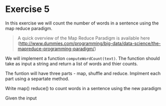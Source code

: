 # Exercise 5

In this exercise we will count the number of words in a sentence using the map reduce paradigm.

> A quick overview of the Map Reduce Paradigm is available here (http://www.dummies.com/programming/big-data/data-science/the-mapreduce-programming-paradigm/)

We will implement a function `computeWordCount(text)`. The function should take as input a string and return a list of words and thier counts.

The funtion will have three parts - map, shuffle and reduce. Implment each part using a separtate method.

Write map() reduce() to count words in a sentence using the new paradigm

Given the input 
